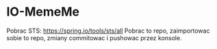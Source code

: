 # IO-MemeMe
Pobrac STS: https://spring.io/tools/sts/all
Pobrac to repo, zaimportowac sobie to repo, zmiany commitowac i pushowac przez konsole.
